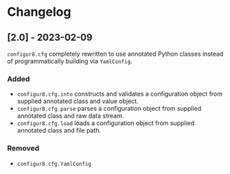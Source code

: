 # Changelog

## [2.0] - 2023-02-09

`configur8.cfg` completely rewritten to use annotated Python classes instead
  of programmatically building via `YamlConfig`.

### Added
- `configur8.cfg.into` constructs and validates a configuration object from
  supplied annotated class and value object.
- `configur8.cfg.parse` parses a configuration object from supplied annotated
  class and raw data stream.
- `configur8.cfg.load` loads a configuration object from supplied annotated
  class and file path.

### Removed
- `configur8.cfg.YamlConfig`
